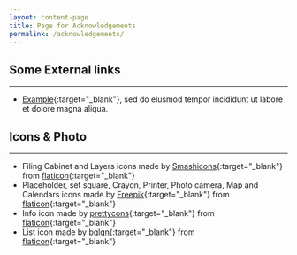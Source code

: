 ```yaml
---
layout: content-page
title: Page for Acknowledgements
permalink: /acknowledgements/
---
```


## Some External links
___

* [Example](https://example.com){:target="_blank"}, sed do eiusmod tempor incididunt ut labore et dolore magna aliqua.


## Icons  & Photo

___

* Filing Cabinet and Layers icons made by [Smashicons](https://www.flaticon.com/authors/Smashicons){:target="_blank"}  from [flaticon](https://www.flaticon.com){:target="_blank"} 
* Placeholder, set square, Crayon, Printer, Photo camera, Map and Calendars icons made by [Freepik](https://www.flaticon.com/authors/Freepik){:target="_blank"}  from [flaticon](https://www.flaticon.com){:target="_blank"} 
* Info icon made by [prettycons](https://www.flaticon.com/authors/prettycons){:target="_blank"}  from [flaticon](https://www.flaticon.com){:target="_blank"} 
* List icon made by [bqlqn](https://www.flaticon.com/authors/bqlqn){:target="_blank"}  from [flaticon](https://www.flaticon.com){:target="_blank"} 


